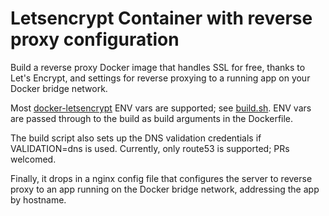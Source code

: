 # Letsencrypt Container with reverse proxy configuration

Build a reverse proxy Docker image that handles SSL for free, thanks to Let's Encrypt, and settings for reverse proxying to a running app on your Docker bridge network.

Most [docker-letsencrypt](https://github.com/linuxserver/docker-letsencrypt/) ENV vars are supported; see [build.sh](build.sh). ENV vars are passed through to the build as build arguments in the Dockerfile.

The build script also sets up the DNS validation credentials if VALIDATION=dns is used. Currently, only route53 is supported; PRs welcomed.

Finally, it drops in a nginx config file that configures the server to reverse proxy to an app running on the Docker bridge network, addressing the app by hostname.
